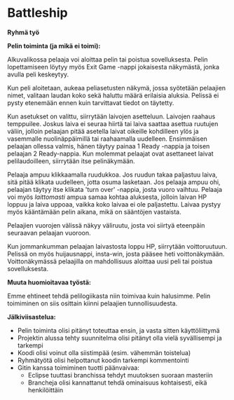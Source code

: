 # **Battleship**

**Ryhmä työ**


**Pelin toiminta (ja mikä ei toimi):**

Alkuvalikossa pelaaja voi aloittaa pelin tai poistua sovelluksesta. Pelin lopettamiseen löytyy myös Exit Game -nappi jokaisesta näkymästä, jonka avulla peli keskeytyy.

Kun peli aloitetaan, aukeaa peliasetusten näkymä, jossa syötetään pelaajien nimet, valitaan laudan koko sekä haluttu määrä erilaisia aluksia. Pelissä ei pysty etenemään ennen kuin tarvittavat tiedot on täytetty.

Kun asetukset on valittu, siirrytään laivojen asetteluun. Laivojen raahaus temppuilee. Joskus laiva ei seuraa hiirtä tai laiva saattaa asettua ruutujen väliin, jolloin pelaajan pitää asetella laivat oikeille kohdilleen ylös ja vasemmalle nuolinäppäimillä tai raahaamalla uudelleen. Ensimmäisen pelaajan ollessa valmis, hänen täytyy painaa 1 Ready -nappia ja toisen pelaajan 2 Ready-nappia. Kun molemmat pelaajat ovat asettaneet laivat pelilaudoilleen, siirrytään itse pelinäkymään.

Pelaaja ampuu klikkaamalla ruudukkoa. Jos ruudun takaa paljastuu laiva, sitä pitää klikata uudelleen, jotta osuma lasketaan. Jos pelaaja ampuu ohi, pelaajan täytyy itse klikata 'turn over' -nappia, josta vuoro vaihtuu. Pelaaja voi myös *laittomasti* ampua samaa kohtaa aluksesta, jolloin laivan HP loppuu ja laiva uppoaa, vaikka koko laivaa ei ole paljastettu. Laivaa pystyy myös kääntämään pelin aikana, mikä on sääntöjen vastaista.

Pelaajien vuorojen välissä näkyy väliruutu, josta voi siirtyä eteenpäin seuraavan pelaajan vuoroon.

Kun jommankumman pelaajan laivastosta loppu HP, siirrytään voittoruutuun. Pelissä on myös huijausnappi, insta-win, josta pääsee heti voittonäkymään. Voittonäkymässä pelaajilla on mahdollisuus aloittaa uusi peli tai poistua sovelluksesta.

**Muuta huomioitavaa työstä:**

Emme ehtineet tehdä pelilogiikasta niin toimivaa kuin halusimme. Pelin toimiminen on siis osittain kiinni pelaajien tunnollisuudesta.

**Jälkiviisastelua:**

- Pelin toiminta olisi pitänyt toteuttaa ensin, ja vasta sitten käyttöliittymä
- Projektin alussa tehty suunnitelma olisi pitänyt olla vielä syvällisempi ja tarkempi
- Koodi olisi voinut olla siistimpää (esim. vähemmän toistelua)
- Ryhmätyötä olisi helpottanut koodin tarkempi kommentointi
- Gitin kanssa toimiminen tuotti päänvaivaa:
    - Eclipse tuuttasi branchissa tehdyt muutoksen suoraan masteriin
    - Brancheja olisi kannattanut tehdä ominaisuus kohtaisesti, eikä henkilöittäin
